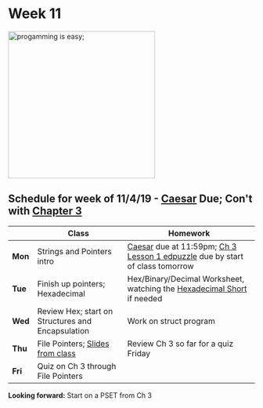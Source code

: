 # Week 11

<img src="https://i.pinimg.com/originals/de/f5/2f/def52fe41d695d8feebd2cdc194da929.png" alt="progamming is easy;" height="300">

## Schedule for week of 11/4/19 - [Caesar](https://docs.cs50.net/2019/ap/problems/caesar/caesar.html) Due; Con't with [Chapter 3](/ap/curriculum/3)

  |       |Class                  |Homework   |
  |-------|---------              |---------  |
  |**Mon**|Strings and Pointers intro|[Caesar](https://docs.cs50.net/2019/ap/problems/caesar/caesar.html) due at 11:59pm; [Ch 3 Lesson 1 edpuzzle](https://edpuzzle.com/assignments/5dc0586d59164740b29e0e3c/watch) due by start of class tomorrow|
  |**Tue**|Finish up pointers; Hexadecimal|Hex/Binary/Decimal Worksheet, watching the [Hexadecimal Short](https://www.youtube.com/watch?v=8okwMK6htKE) if needed|
  |**Wed**|Review Hex; start on Structures and Encapsulation|Work on struct program|
  |**Thu**|File Pointers; [Slides from class](https://parrottacademy-my.sharepoint.com/:p:/g/personal/cbeaman_parrottacademy_org/EbxFpCzfawpBqL_2FnDMn4QBbzXCU5kWKETJggNDWnmuLg?e=cBa2k6)|Review Ch 3 so far for a quiz Friday|
  |**Fri**|Quiz on Ch 3 through File Pointers|           |

**Looking forward:** Start on a PSET from Ch 3
